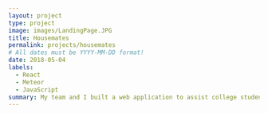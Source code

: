 ```yaml
---
layout: project
type: project
image: images/LandingPage.JPG
title: Housemates
permalink: projects/housemates
# All dates must be YYYY-MM-DD format!
date: 2018-05-04
labels:
  - React
  - Meteor
  - JavaScript
summary: My team and I built a web application to assist college students in finding housing outside of campus.
---
```

